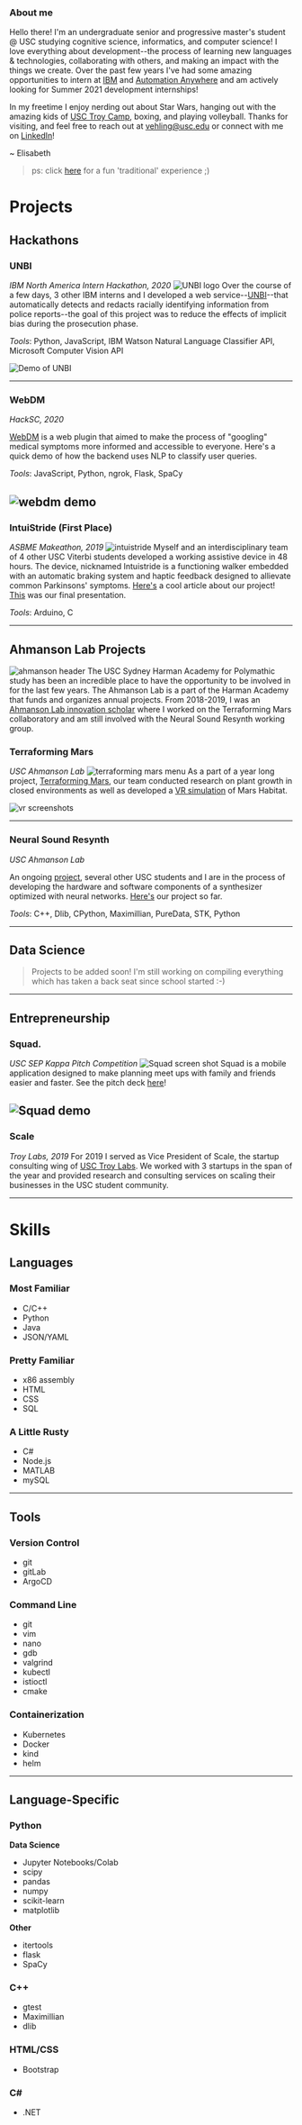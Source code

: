 ### About me
Hello there! I'm an undergraduate senior and progressive master's student @ USC studying cognitive science, informatics, and computer science! I love everything about development--the process of learning new languages & technologies, collaborating with others, and making an impact with the things we create. Over the past few years I've had some amazing opportunities to intern at [IBM](https://www.ibm.com/products/aspera) and [Automation Anywhere](https://www.automationanywhere.com/company/about-us) and am actively looking for Summer 2021 development internships!

In my freetime I enjoy nerding out about Star Wars, hanging out with the amazing kids of [USC Troy Camp](http://www.troycamp.org/), boxing, and playing volleyball. Thanks for visiting, and feel free to reach out  at vehling@usc.edu or connect with me on [LinkedIn](https://www.linkedin.com/in/elisabeth-vehling)!

~ Elisabeth
> ps: click [here](home.html) for a fun 'traditional' experience ;)

# Projects
## Hackathons
### UNBI
*IBM North America Intern Hackathon, 2020*
![UNBI logo](images/unbi.png)
Over the course of a few days, 3 other IBM interns and I developed a web service--[UNBI](https://www.youtube.com/watch?v=FAJ6HNLSHcw)--that automatically detects and redacts racially identifying information from police reports--the goal of this project was to reduce the effects of implicit bias during the prosecution phase. 

*Tools*: Python, JavaScript, IBM Watson Natural Language Classifier API, Microsoft Computer Vision API

![Demo of UNBI](images/unbi_demo.gif)

--- 

### WebDM
*HackSC, 2020*

[WebDM](https://github.com/evehling/webdm) is a web plugin that aimed to make the process of "googling" medical symptoms more informed and accessible to everyone.  Here's a quick demo of how the backend uses NLP to classify user queries.

*Tools*: JavaScript, Python, ngrok, Flask, SpaCy

![webdm demo](images/webdm_demo.gif)
---

### IntuiStride (First Place)
*ASBME Makeathon, 2019*
![intuistride](images/intuistride.png)
Myself and an interdisciplinary team of 4 other USC Viterbi students developed a working assistive device in 48 hours. The device, nicknamed Intuistride is a functioning walker embedded with an automatic braking system and haptic feedback designed to allievate common Parkinsons' symptoms. [Here's](https://viterbischool.usc.edu/news/2019/03/the-future-of-med-tech-innovation-in-just-48-hours/) a cool article about our project! [This](https://docs.google.com/presentation/d/1DRP9TQrEx0iLSi02GcSgMqo9p2F1_tDVz28ydzTtrE4/edit?usp=sharing) was our final presentation.

*Tools*: Arduino, C

---
## Ahmanson Lab Projects
![ahmanson header](images/ahmanson.png)
The USC Sydney Harman Academy for Polymathic study has been an incredible place to have the opportunity to be involved in for the last few years. The Ahmanson Lab is a part of the Harman Academy that funds and organizes annual projects. From 2018-2019, I was an [Ahmanson Lab innovation scholar](https://polymathic.usc.edu/ahmanson-lab/innovation-scholars/ahmanson-lab-innovation-scholars-2018-2019) where I worked on the Terraforming Mars collaboratory and am still involved with the Neural Sound Resynth working group.


### Terraforming Mars
*USC Ahmanson Lab*
![terraforming mars menu](images/terraforming_mars.png)
As a part of a year long project, [Terraforming Mars](https://polymathic.usc.edu/ahmanson-lab/collaboratories/ahmanson-lab-collaboratories-2018-2019), our team conducted research on plant growth in closed environments as well as developed a [VR simulation](https://github.com/ahmanson-lab/terraforming-mars-vr) of Mars Habitat. 


![vr screenshots](images/marsvr_demo.gif)
 
---

### Neural Sound Resynth
*USC Ahmanson Lab*

An ongoing [project](https://polymathic.usc.edu/ahmanson-lab/ahmanson-lab-working-groups), several other USC students and I are in the process of developing the hardware and software components of a synthesizer optimized with neural networks. [Here's](https://github.com/succculent/resynth) our project so far.

*Tools*: C++, Dlib, CPython, Maximillian, PureData, STK, Python

---
## Data Science
> Projects to be added soon! I'm still working on compiling everything which has taken a back seat since school started :-) 

---

## Entrepreneurship
### Squad.
*USC SEP Kappa Pitch Competition*
![Squad screen shot](images/squad.png)
Squad is a mobile application designed to make planning meet ups with family and friends easier and faster. See the pitch deck [here](https://docs.google.com/presentation/d/1e3_VjcWom2szqyCH4v73wUhQ-P4Wqk0xAiEm1RfdWPg/edit?usp=sharing)! 



![Squad demo](images/squad_demo.gif)
--- 

### Scale
*Troy Labs, 2019*
For 2019 I served as Vice President of Scale, the startup consulting wing of [USC Troy Labs](https://www.troylabs.vc/). We worked with 3 startups in the span of the year and provided research and consulting services on scaling their businesses in the USC student community.

---

# Skills
## Languages

### Most Familiar
- C/C++
- Python
- Java
- JSON/YAML

### Pretty Familiar
- x86 assembly
- HTML
- CSS
- SQL

### A Little Rusty
- C#
- Node.js
- MATLAB
- mySQL

---
## Tools
### Version Control
- git
- gitLab
- ArgoCD

### Command Line
- git
- vim
- nano
- gdb
- valgrind
- kubectl
- istioctl
- cmake

### Containerization
- Kubernetes
- Docker
- kind
- helm

---
## Language-Specific
### Python
**Data Science**
- Jupyter Notebooks/Colab
- scipy
- pandas
- numpy
- scikit-learn
- matplotlib

**Other**
- itertools
- flask
- SpaCy

### C++
- gtest
- Maximillian
- dlib

### HTML/CSS
- Bootstrap

### C#
- .NET


